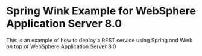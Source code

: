 # Spring Wink Example for WebSphere Application Server 8.0

This is an example of how to deploy a REST service using Spring and Wink on top of WebSphere Application Server 8.0